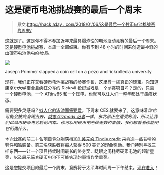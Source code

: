 # 这是硬币电池挑战赛的最后一个周末

> 原文:[https://hack aday . com/2018/01/06/这是最后一个投币电池挑战赛的周末/](https://hackaday.com/2018/01/06/this-is-the-last-weekend-for-the-coin-cell-challenge/)

这就是了。这是你不得不参加近年来最具爆炸性的电池驱动竞赛的最后一个周末。[这是硬币电池挑战赛](https://hackaday.io/contest/28283-coin-cell-challenge)，本周一全部结束。你有不到 48 小时的时间来创造最神奇的由硬币电池供电的*物品*。

[![](../Images/8f4e48cd76cdfe3eb7c7536bf9bf1965.png)](https://hackaday.com/wp-content/uploads/2018/01/rickroll.jpg)

Joseph Primmer slapped a coin cell on a piezo and rickrolled a university

现在，我们正在查看硬币电池挑战赛的参赛作品，这里有一些真正的瑰宝。你知道康奈尔大学宿舍里疯狂分布的 Rickroll 投掷游戏是一个参赛项目吗？是的，只需一个硬币电池，一个 ATtiny85 和一个压电，你就可以让人们一整年都处于瘫痪状态。

需要更多灵感吗？[拟人化的泳池面需要爱](https://hackaday.io/project/28637-noodle-spawnling)。下周末 CES 就要来了，这意味着*你也可能会被终身踢出去，[就像 Gizmodo 记者](https://hackaday.io/project/29330-micro-tv-b-gone)一样。东北部正在遭受寒流，所以让我们试试用硬币电池启动汽车。你可以用硬币电池做无数的事情，我们想看看你能用它们做什么。*

本次比赛的前二十名项目将分别获得[100 美元的 Tindie credit](https://www.tindie.com/) 来挑选一些花哨的套件和酷装备。前三名获胜者将每人获得 500 美元的现金奖励。我们特别寻找三样东西——让一个项目持续时间最长的终身奖，眨眼之间耗尽硬币电池的超新星奖，以及展示简单硬币电池不可能实现的事情的举重奖。

这是您提交项目的最后一个周末，竞赛将于太平洋时间周一下午结束。[现在进入](https://hackaday.io/contest/28283-coin-cell-challenge)！